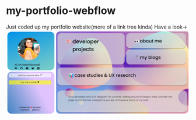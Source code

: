 # my-portfolio-webflow
Just coded up my portfolio website(more of a link tree kinda)
Have a look->
![landing page](https://raw.githubusercontent.com/Saloni098/my-portfolio-webflow/main/images/Screenshot%202023-06-07%20220229.png)
